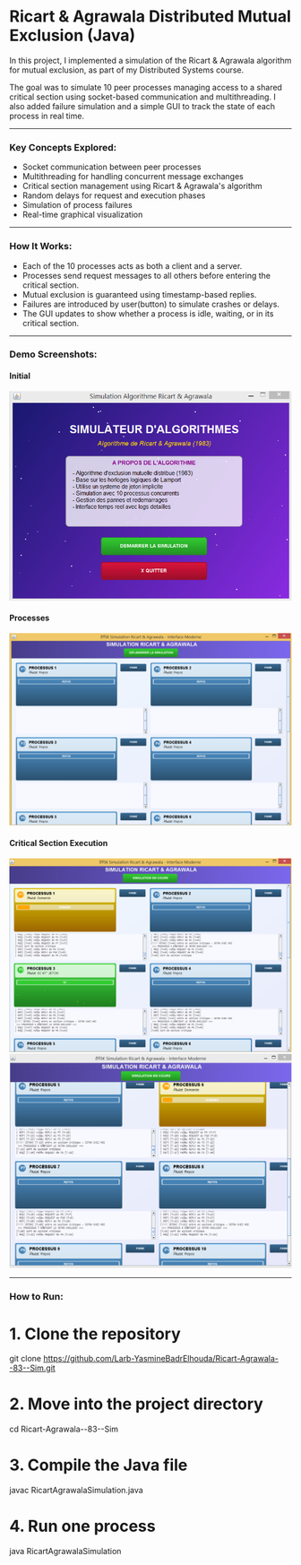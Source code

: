 # Ricart & Agrawala Distributed Mutual Exclusion (Java)

In this project, I implemented a simulation of the Ricart & Agrawala algorithm for mutual exclusion, as part of my Distributed Systems course.

The goal was to simulate 10 peer processes managing access to a shared critical section using socket-based communication and multithreading. I also added failure simulation and a simple GUI to track the state of each process in real time.

---

###  Key Concepts Explored:

- Socket communication between peer processes
- Multithreading for handling concurrent message exchanges
- Critical section management using Ricart & Agrawala's algorithm
- Random delays for request and execution phases
- Simulation of process failures
- Real-time graphical visualization

---

###  How It Works:

- Each of the 10 processes acts as both a client and a server.
- Processes send request messages to all others before entering the critical section.
- Mutual exclusion is guaranteed using timestamp-based replies.
- Failures are  introduced by user(button) to simulate crashes or delays.
- The GUI updates to show whether a process is idle, waiting, or in its critical section.

---

###  Demo Screenshots:

####  Initial 
![First interface ](First.png)

####  Processes 
![Processes Initial State ](Simulation_1.png)

####  Critical Section Execution
![Critical Section : Simulation](Simulation_2.png)
![Critical Section 2: Simulation 2](Simulation_2-2.png)

---

###  How to Run:

# 1. Clone the repository
git clone https://github.com/Larb-YasmineBadrElhouda/Ricart-Agrawala--83--Sim.git

# 2. Move into the project directory
cd Ricart-Agrawala--83--Sim

# 3. Compile the Java file
javac RicartAgrawalaSimulation.java

# 4. Run one process 
java RicartAgrawalaSimulation

